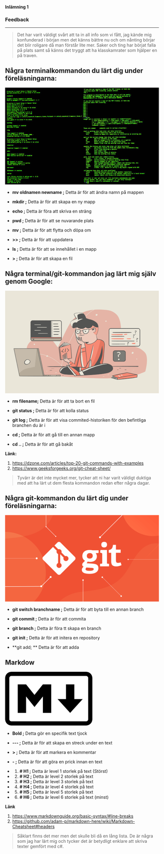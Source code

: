 #### Inlämning 1


### Feedback
____
> Det har varit väldigt svårt att ta in all info som vi fått, jag kände mig konfunderad i början men det känns bättre nu och om nånting  börjar det blir roligare då man förstår lite mer. Saker och ting har börjat falla på plats samt så känns det tryggt att ha klasskamrater som hjälper en på traven.





## Några terminalkommandon du lärt dig under föreläsningarna:
![alt text](istockphoto-1069971960-612x612.jpg)

- **mv oldnamen newname ;** Detta är för att ändra namn på mappen

- **mkdir ;** Detta är för att skapa en ny mapp

- **echo ;** Detta är föra att skriva en sträng

- **pwd ;** Detta är för att se nuvarande plats 

- **mv ;** Detta är för att flytta och döpa om

- **>> ;** Detta är för att uppdatera 

- **ls ;**  Detta är för att se innehållet i en mapp

- **> ;** Detta är för att skapa en fil






## Några terminal/git-kommandon jag lärt mig själv genom Google:

![alt text](coderpad-self-taught-developers.png)

- **rm filename;** Detta är för att ta bort en fil 

- **git status ;** Detta är för att kolla status

- **git log ;**  Detta är för att visa commited-historiken för den befintliga branchen du är i

- **cd ;** Detta är för att gå till en annan mapp

- **cd .. ;** Detta är för att gå bakåt 






**Länk:** 
 1. https://dzone.com/articles/top-20-git-commands-with-examples
 2. https://www.geeksforgeeks.org/git-cheat-sheet/

>Tyvärr är det inte mycket mer, tycker att ni har varit väldigt duktiga med att ha  lärt ut dem flesta kommandon redan efter några dagar.





## Några git-kommandon du lärt dig under föreläsningarna: 

![alt text](git-blog-header.png)


- **git switch branchname ;** Detta är för att byta till en annan branch 

- **git commit ;** Detta är för att commita

- **git branch ;** Detta är föra tt skapa en branch

- **git init ;** Detta är för att initera en repository

- **git add; ** Detta är för att adda 



## Markdow

![alt text](images.png)


- **Bold ;** Detta gör en specifik text tjock

- **--- ;** Detta är för att skapa en streck under en text

- **> ;** Detta är för att markera en kommentar

- **- ;** Detta är för att göra en prick innan en text 


-  1. **# H1 ;** Detta är level 1 storlek på text (Störst)

-  2. **# H2 ;**  Detta är level 2 storlek på text

-  3. **# H3 ;**  Detta är level 3 storlek på text

-  4. **# H4 ;**  Detta är level 4 storlek på text

-  5. **# H5 ;**  Detta är level 5 storlek på text

-  6. **# H6 ;**  Detta är level 6 storlek på text (minst)

**Länk** 
 1. https://www.markdownguide.org/basic-syntax/#line-breaks
 2. https://github.com/adam-p/markdown-here/wiki/Markdown-Cheatsheet#headers

> Såklart finns det mer men det skulle bli då en lång lista. 
> De är några som jag har lärt mig och tycker det är betydligt enklare att skriva texter gemfört med c#. 
